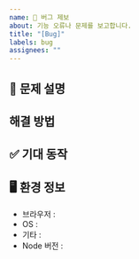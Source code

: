 ```yaml
---
name: 🐞 버그 제보
about: 기능 오류나 문제를 보고합니다.
title: "[Bug]"
labels: bug
assignees: ""
---
```


## 🐞 문제 설명

<!-- 무엇이 문제인가? -->

## 해결 방법

<!-- 문제를 해결하기 위해 어떤 노력을 했는가 -->

## ✅ 기대 동작

<!-- 어떤 결과를 기대하는지 설명해주세요 -->

## 🖥️ 환경 정보

- 브라우저 :
- OS :
- 기타 :
- Node 버전 :
